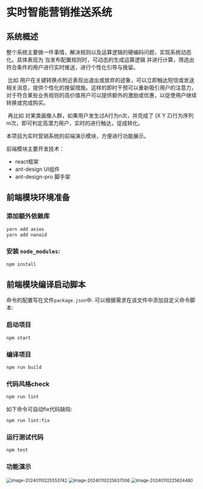 # 实时智能营销推送系统

## 系统概述

​	整个系统主要做一件事情，解决规则以及运算逻辑的硬编码问题，实现系统动态化。具体表现为 当发布配置规则时，可动态的生成运算逻辑 并进行计算，筛选出符合条件的用户进行实时推送，进行个性化引导与挽留。

​	比如 用户在关键转换点附近表现出退出或放弃的迹象，可以立即触达短信或发送相关消息，提供个性化的挽留措施。这样的即时干预可以重新吸引用户的注意力，对于符合某些业务规则的高价值用户可以提供额外的激励或优惠，以促使用户继续转换或完成购买。

​	再比如 对某类画像人群，如果用户发生过A行为n次，并完成了 (X Y Z)行为序列m次，即可判定高潜力用户，实时的进行触达，促成转化。

本项目为实时营销系统的前端演示模块，方便进行功能展示。

前端模块主要开发技术：

- react框架
- ant-design UI组件
- ant-design-pro 脚手架

## 前端模块环境准备

### 添加额外依赖库
```bash
yarn add axios
yarn add nanoid
```

### 安装 `node_modules`:

```bash
npm install
```

## 前端模块编译启动脚本

命令的配置写在文件`package.json`中. 可以根据需求在该文件中添加自定义命令脚本:

### 启动项目

```bash
npm start
```


### 编译项目

```bash
npm run build
```

### 代码风格check

```bash
npm run lint
```

如下命令可自动fix代码缺陷:

```bash
npm run lint:fix
```

### 运行测试代码

```bash
npm test
```

### 功能演示

<img src="https://www.z4a.net/images/2024/01/11/1.jpg" alt="image-20240110225553742" style="zoom:80%;" />

<img src="https://www.z4a.net/images/2024/01/11/2d3d6bba1f573f870.jpg" alt="image-20240110225637006" style="zoom:80%;" />

<img src="https://www.z4a.net/images/2024/01/11/3493f5c0af4d747f1.png" alt="image-20240110225624480" style="zoom:80%;" />
